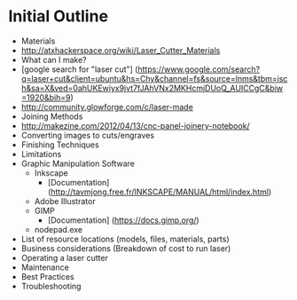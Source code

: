 # Initial Outline

* Materials
 * http://atxhackerspace.org/wiki/Laser_Cutter_Materials
* What can I make?
 * [google search for "laser cut"] (https://www.google.com/search?q=laser+cut&client=ubuntu&hs=Chy&channel=fs&source=lnms&tbm=isch&sa=X&ved=0ahUKEwiyx9jvt7fJAhVNx2MKHcmjDUoQ_AUICCgC&biw=1920&bih=9)
 * http://community.glowforge.com/c/laser-made
* Joining Methods
 * http://makezine.com/2012/04/13/cnc-panel-joinery-notebook/
* Converting images to cuts/engraves
* Finishing Techniques
* Limitations
* Graphic Manipulation Software
  * Inkscape
    * [Documentation] (http://tavmjong.free.fr/INKSCAPE/MANUAL/html/index.html)
  * Adobe Illustrator
  * GIMP
    * [Documentation] (https://docs.gimp.org/)
  * nodepad.exe
* List of resource locations (models, files, materials, parts)
* Business considerations (Breakdown of cost to run laser)
* Operating a laser cutter
 * Maintenance
 * Best Practices
* Troubleshooting
